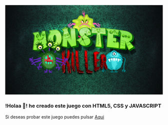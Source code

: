
<img src="https://raw.githubusercontent.com/arturo1997/monster-killer/main/img/logoBanner.png" />

### !Holaa 👋! he creado este juego con HTML5, CSS y JAVASCRIPT

Si deseas probar este juego puedes pulsar <a href="https://arturo1997.github.io/monster-killer/">Aqui</a>

